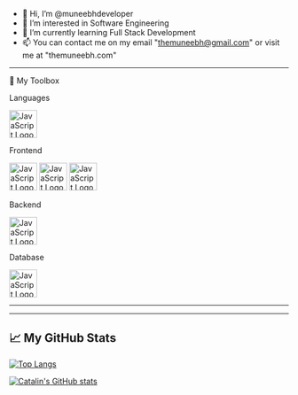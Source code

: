 - 👋 Hi, I’m @muneebhdeveloper
- 👀 I’m interested in Software Engineering
- 🌱 I’m currently learning Full Stack Development
- 📫 You can contact me on my email "themuneebh@gmail.com" or visit me at "themuneebh.com"

---

🧰 My Toolbox

Languages

<img src="https://cdn.worldvectorlogo.com/logos/logo-javascript.svg" alt="JavaScript Logo" height="50"/>

Frontend

<img src="https://cdn.worldvectorlogo.com/logos/react-2.svg" alt="JavaScript Logo" height="50"/> <img src="https://cdn.worldvectorlogo.com/logos/next-js.svg" alt="JavaScript Logo" height="50"/> <img src="https://cdn.worldvectorlogo.com/logos/vue-9.svg" alt="JavaScript Logo" height="50"/>

Backend

<img src="https://upload.wikimedia.org/wikipedia/commons/d/d9/Node.js_logo.svg" alt="JavaScript Logo" height="50"/>

Database

<img src="https://cdn.worldvectorlogo.com/logos/mongodb-icon-1.svg" alt="JavaScript Logo" height="50"/>


     

---

---

## &#x1f4c8; My GitHub Stats

[![Top Langs](https://github-readme-stats.vercel.app/api/top-langs/?username=muneebhdeveloper&hide=html,css&theme=radical)](https://github.com/anuraghazra/github-readme-stats)

[![Catalin's GitHub stats](https://github-readme-stats.vercel.app/api?username=muneebhdeveloper&theme=radical)](https://github.com/anuraghazra/github-readme-stats)
